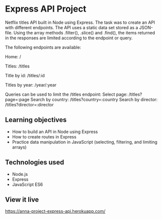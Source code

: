 # Express API Project
Netflix titles API built in Node using Express. The task was to create an API with different endpoints. The API uses a static data set stored as a JSON-file. Using the array methods .filter(), .slice() and .find(), the items returned in the responses are limited according to the endpoint or query.

The following endpoints are available:

Home: /

Titles: /titles

Title by id: /titles/:id

Titles by year: /year/:year

Queries can be used to limit the /titles endpoint:
Select page: /titles?page=:page
Search by country: /titles?country=:country
Search by director: /titles?director=:director

## Learning objectives
- How to build an API in Node using Express
- How to create routes in Express
- Practice data manipulation in JavaScript (selecting, filtering, and limiting arrays)

## Technologies used
- Node.js
- Express
- JavaScript ES6

## View it live
https://anna-project-express-api.herokuapp.com/
